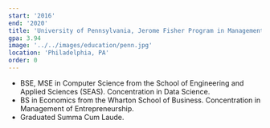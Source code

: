 ```yaml
---
start: '2016'
end: '2020'
title: 'University of Pennsylvania, Jerome Fisher Program in Management and Technology (M&T)'
gpa: 3.94
image: '../../images/education/penn.jpg'
location: 'Philadelphia, PA'
order: 0
---
```


- BSE, MSE in Computer Science from the School of Engineering and Applied Sciences (SEAS). Concentration in Data Science.
- BS in Economics from the Wharton School of Business. Concentration in Management of Entrepreneurship.
- Graduated Summa Cum Laude.
